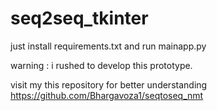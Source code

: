 # seq2seq_tkinter

just install requirements.txt and run mainapp.py 

warning : i rushed to develop this prototype.

visit my this repository for better understanding 
https://github.com/Bhargavoza1/seqtoseq_nmt

